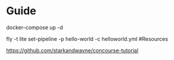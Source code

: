 # Guide

docker-compose up -d

fly -t lite set-pipeline -p hello-world -c helloworld.yml
#Resources

https://github.com/starkandwayne/concourse-tutorial
